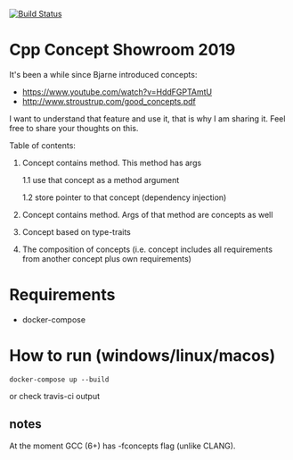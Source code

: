 [![Build Status](https://travis-ci.org/kozlosoft/cpp_concept_showroom_2019.svg?branch=master)](https://travis-ci.org/kozlosoft/cpp_concept_showroom_2019)
# Cpp Concept Showroom 2019

It's been a while since Bjarne introduced concepts:
* https://www.youtube.com/watch?v=HddFGPTAmtU
* http://www.stroustrup.com/good_concepts.pdf

I want to understand that feature and use it, that is why I am sharing it. Feel free to share your thoughts on this. 

Table of contents:
1. Concept contains method. This method has args

   1.1 use that concept as a method argument

   1.2 store pointer to that concept (dependency injection)

2. Concept contains method. Args of that method are concepts as well 
3. Concept based on type-traits
4. The composition of concepts (i.e. concept includes all requirements from another concept plus own requirements)

# Requirements
* docker-compose

# How to run (windows/linux/macos)
```docker-compose up --build```

or check travis-ci output

## notes
At the moment GCC (6+) has -fconcepts flag (unlike CLANG).
